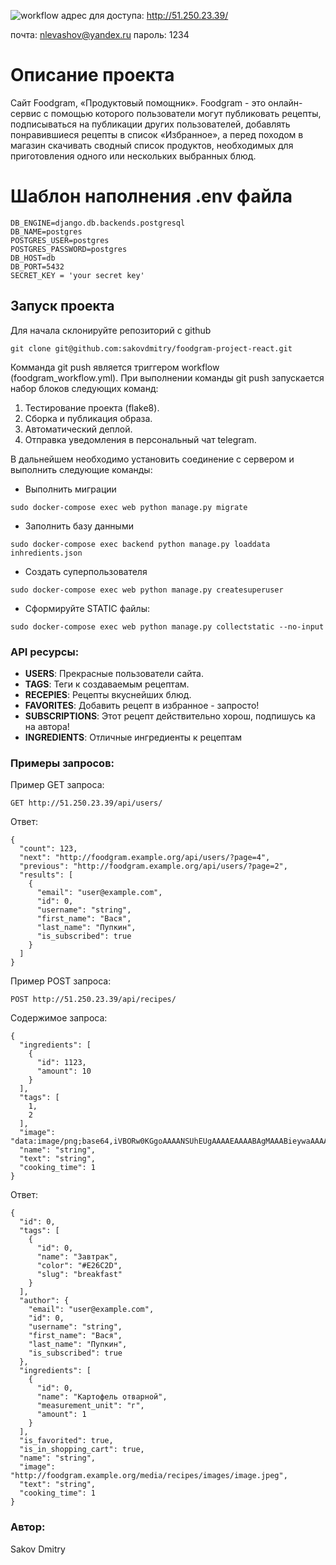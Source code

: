 ![workflow](https://github.com/sakovdmitry/foodgram-project-react/actions/workflows/foodgram_workflow.yml/badge.svg)
адрес для доступа:
http://51.250.23.39/

почта: nlevashov@yandex.ru
пароль: 1234

# Описание проекта
Сайт Foodgram, «Продуктовый помощник».
Foodgram - это онлайн-сервис с помощью которого пользователи могут публиковать рецепты, подписываться на публикации других пользователей, добавлять понравившиеся рецепты в список «Избранное», а перед походом в магазин скачивать сводный список продуктов, необходимых для приготовления одного или нескольких выбранных блюд.

# Шаблон наполнения .env файла

	DB_ENGINE=django.db.backends.postgresql
	DB_NAME=postgres
	POSTGRES_USER=postgres
	POSTGRES_PASSWORD=postgres
	DB_HOST=db
	DB_PORT=5432
	SECRET_KEY = 'your secret key'

## Запуск проекта
Для начала склонируйте репозиторий с github
```
git clone git@github.com:sakovdmitry/foodgram-project-react.git
```
Комманда git push является триггером workflow (foodgram_workflow.yml).
При выполнении команды git push запускается набор блоков следующих команд:
1. Тестирование проекта (flake8).
2. Сборка и публикация образа.
3. Автоматический деплой.
4. Отправка уведомления в персональный чат telegram.

В дальнейшем необходимо установить соединение с сервером и выполнить следующие команды:

- Выполнить миграции
```
sudo docker-compose exec web python manage.py migrate
```
- Заполнить базу данными
```
sudo docker-compose exec backend python manage.py loaddata inhredients.json
```
- Создать суперпользователя
```
sudo docker-compose exec web python manage.py createsuperuser
```
- Сформируйте STATIC файлы:
```
sudo docker-compose exec web python manage.py collectstatic --no-input
```
### API ресурсы:
- **USERS**: Прекрасные пользователи сайта.
- **TAGS**: Теги к создаваемым рецептам.
- **RECEPIES**: Рецепты вкуснейших блюд.
- **FAVORITES**: Добавить рецепт в избранное - запросто!
- **SUBSCRIPTIONS**: Этот рецепт действительно хорош, подпишусь ка на автора!
- **INGREDIENTS**: Отличные ингредиенты к рецептам

### Примеры запросов:

Пример GET запроса:
```
GET http://51.250.23.39/api/users/
```
Ответ:
```
{
  "count": 123,
  "next": "http://foodgram.example.org/api/users/?page=4",
  "previous": "http://foodgram.example.org/api/users/?page=2",
  "results": [
    {
      "email": "user@example.com",
      "id": 0,
      "username": "string",
      "first_name": "Вася",
      "last_name": "Пупкин",
      "is_subscribed": true
    }
  ]
}
```
Пример POST запроса:
```
POST http://51.250.23.39/api/recipes/
```
Содержимое запроса:
```
{
  "ingredients": [
    {
      "id": 1123,
      "amount": 10
    }
  ],
  "tags": [
    1,
    2
  ],
  "image": "data:image/png;base64,iVBORw0KGgoAAAANSUhEUgAAAAEAAAABAgMAAABieywaAAAACVBMVEUAAAD///9fX1/S0ecCAAAACXBIWXMAAA7EAAAOxAGVKw4bAAAACklEQVQImWNoAAAAggCByxOyYQAAAABJRU5ErkJggg==",
  "name": "string",
  "text": "string",
  "cooking_time": 1
}
```
Ответ:
```
{
  "id": 0,
  "tags": [
    {
      "id": 0,
      "name": "Завтрак",
      "color": "#E26C2D",
      "slug": "breakfast"
    }
  ],
  "author": {
    "email": "user@example.com",
    "id": 0,
    "username": "string",
    "first_name": "Вася",
    "last_name": "Пупкин",
    "is_subscribed": true
  },
  "ingredients": [
    {
      "id": 0,
      "name": "Картофель отварной",
      "measurement_unit": "г",
      "amount": 1
    }
  ],
  "is_favorited": true,
  "is_in_shopping_cart": true,
  "name": "string",
  "image": "http://foodgram.example.org/media/recipes/images/image.jpeg",
  "text": "string",
  "cooking_time": 1
}
```

### Автор:
Sakov Dmitry
